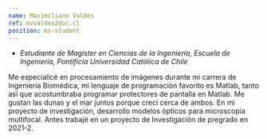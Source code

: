 ```yaml
---
name: Maximiliano Valdés
ref: mvvaldes2@uc.cl
position: ms-student
---
```


- _Estudiante de Magíster en Ciencias de la Ingeniería, Escuela de Ingeniería, Pontificia Universidad Católica de Chile_

Me especialicé en procesamiento de imágenes durante mi carrera de Ingeniería Biomédica, mi lenguaje de programación favorito es Matlab, tanto así que acostumbraba programar protectores de pantalla en Matlab. Me gustan las dunas y el mar juntos porque crecí cerca de ambos. En mi proyecto de investigación, desarrollo modelos ópticos para microscopía multifocal. Antes trabajé en un proyecto de Investigación de pregrado en 2021-2.